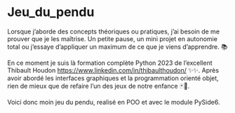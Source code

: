 # Jeu_du_pendu

Lorsque j’aborde des concepts théoriques ou pratiques, j’ai besoin de me prouver que je les maîtrise. Un petite pause, un mini projet en autonomie total ou j’essaye d’appliquer un maximum de ce que je viens d’apprendre. 📚

En ce moment je suis là formation complète Python 2023 de l’excellent Thibault Houdon https://www.linkedin.com/in/thibaulthoudon/  ✨✨. 
Après avoir abordé les interfaces graphiques et la programmation orienté objet, rien de mieux que de refaire l’un des jeux de notre enfance 🃏🎲. 

Voici donc moin jeu du pendu, realisé en POO et avec le module PySide6.
